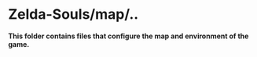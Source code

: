 # Zelda-Souls/map/..

**This folder contains files that configure the map and environment of the game.**
